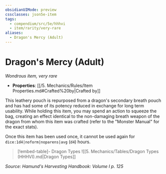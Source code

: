 ```yaml
---
obsidianUIMode: preview
cssclasses: json5e-item
tags:
  - compendium/src/5e/hhhvi
  - item/rarity/very-rare
aliases:
  - Dragon's Mercy (Adult)
---
```

# Dragon's Mercy (Adult)
*Wondrous item, very rare*  

- **Properties**: [[/5. Mechanics/Rules/Item Properties.md#Crafted%20by\|Crafted by]]

This leathery pouch is repurposed from a dragon's secondary breath pouch and has had some of its potency reduced in exchange for long term usability. While holding this item, you may spend an action to squeeze the bag, creating an effect identical to the non-damaging breath weapon of the dragon from whom this item was crafted (refer to the "Monster Manual" for the exact stats).

Once this item has been used once, it cannot be used again for `dice:1d4|noform|noparens|avg` (`d4`) hours.

> [!embed-table]- Dragon Types
> ![[5. Mechanics/Tables/Dragon Types (HHHVI).md\|Dragon Types]]

*Source: Hamund's Harvesting Handbook: Volume I p. 125*
